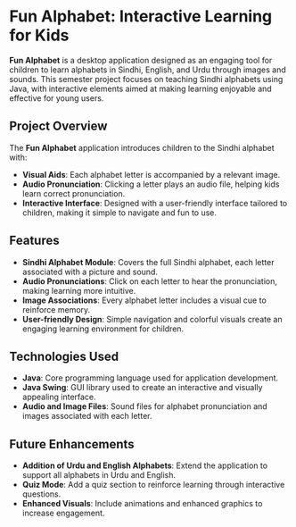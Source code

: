 # Fun Alphabet: Interactive Learning for Kids

**Fun Alphabet** is a desktop application designed as an engaging tool for children to learn alphabets in Sindhi, English, and Urdu through images and sounds. This semester project focuses on teaching Sindhi alphabets using Java, with interactive elements aimed at making learning enjoyable and effective for young users.

## Project Overview

The **Fun Alphabet** application introduces children to the Sindhi alphabet with:
- **Visual Aids**: Each alphabet letter is accompanied by a relevant image.
- **Audio Pronunciation**: Clicking a letter plays an audio file, helping kids learn correct pronunciation.
- **Interactive Interface**: Designed with a user-friendly interface tailored to children, making it simple to navigate and fun to use.

## Features

- **Sindhi Alphabet Module**: Covers the full Sindhi alphabet, each letter associated with a picture and sound.
- **Audio Pronunciations**: Click on each letter to hear the pronunciation, making learning more intuitive.
- **Image Associations**: Every alphabet letter includes a visual cue to reinforce memory.
- **User-friendly Design**: Simple navigation and colorful visuals create an engaging learning environment for children.

## Technologies Used

- **Java**: Core programming language used for application development.
- **Java Swing**: GUI library used to create an interactive and visually appealing interface.
- **Audio and Image Files**: Sound files for alphabet pronunciation and images associated with each letter.

## Future Enhancements

- **Addition of Urdu and English Alphabets**: Extend the application to support all alphabets in Urdu and English.
- **Quiz Mode**: Add a quiz section to reinforce learning through interactive questions.
- **Enhanced Visuals**: Include animations and enhanced graphics to increase engagement.
